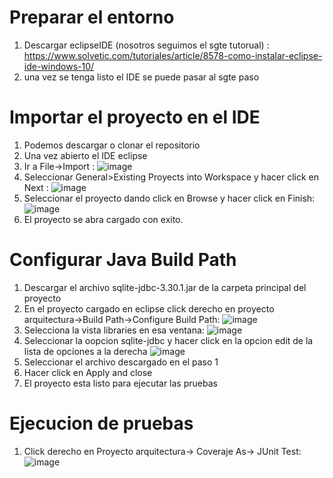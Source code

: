 # Preparar el entorno
  1. Descargar eclipseIDE (nosotros seguimos el sgte tutorual) : https://www.solvetic.com/tutoriales/article/8578-como-instalar-eclipse-ide-windows-10/
  2. una vez se tenga listo el IDE se puede pasar al sgte paso
# Importar el proyecto en el IDE
  1. Podemos descargar o clonar el repositorio
  2. Una vez abierto el IDE eclipse
  3. Ir a File->Import :
    ![image](https://user-images.githubusercontent.com/56198487/169717640-4a2dc82e-fc1d-4df1-8b16-be6569b2c69a.png)
  4. Seleccionar General>Existing Proyects into Workspace y hacer click en Next : 
    ![image](https://user-images.githubusercontent.com/56198487/169717708-f460e490-eded-477f-bbf3-6ff0c0a1c8e5.png)
  5. Seleccionar el proyecto dando click en Browse y hacer click en Finish: 
    ![image](https://user-images.githubusercontent.com/56198487/169717821-2bdb00c8-46c6-46dd-ba11-0dea704d92ee.png)
  6. El proyecto se abra cargado con exito.
# Configurar Java Build Path
  1. Descargar el archivo sqlite-jdbc-3.30.1.jar de la carpeta principal del proyecto
  2. En el proyecto cargado en eclipse click derecho en proyecto arquitectura->Build Path->Configure Build Path:
    ![image](https://user-images.githubusercontent.com/56198487/169718064-4b6bce5d-7a4d-4c69-9238-2da75eb20967.png)
  3. Selecciona la vista libraries en esa ventana:
    ![image](https://user-images.githubusercontent.com/56198487/169718187-efe28230-66ea-4f24-b106-ffadd64f870c.png)
  4. Seleccionar la oopcion sqlite-jdbc y hacer click en la opcion edit de la lista de opciones a la derecha 
    ![image](https://user-images.githubusercontent.com/56198487/169718272-843b5b6c-9adb-4279-807d-d0126b4d1c3b.png)
  5. Seleccionar el archivo descargado en el paso 1
  6. Hacer click en Apply and close
  7. El proyecto esta listo para ejecutar las pruebas
# Ejecucion de pruebas
  1. Click derecho en Proyecto arquitectura-> Coveraje As-> JUnit Test:
    ![image](https://user-images.githubusercontent.com/56198487/169718430-c3e773bd-9b9b-4fcd-82de-5518da0c71d7.png)

  
